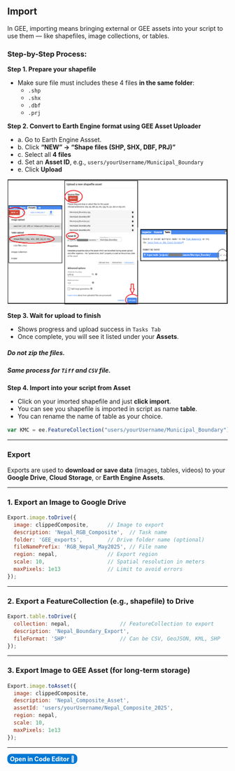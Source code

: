 ## **Import**
In GEE, importing means bringing external or GEE assets into your script to use them — like shapefiles, image collections, or tables.

### **Step-by-Step Process:**

**Step 1. Prepare your shapefile**
* Make sure file must includes these 4 files **in the same folder**:
   * `.shp`
   * `.shx`
   * `.dbf`
   * `.prj`

**Step 2. Convert to Earth Engine format using GEE Asset Uploader**
* a. Go to Earth Engine Assset.
* b. Click **“NEW” → “Shape files (SHP, SHX, DBF, PRJ)”**
* c. Select all **4 files**
* d. Set an **Asset ID**, e.g., `users/yourUsername/Municipal_Boundary`
* e. Click **Upload**

<img src="../../images/basic//import.png">

**Step 3. Wait for upload to finish**
* Shows progress and upload success in `Tasks Tab`
* Once complete, you will see it listed under your **Assets**.

 ##### Do **not zip** the files.
 ##### Same process for `Tiff` and `CSV` file.

**Step 4. Import into your script from Asset**
* Click on your imorted shapefile and just **click import**.
* You can see you shapefile is imported in script as name **table**.
* You can rename the name of table as your choice.
```js
var KMC = ee.FeatureCollection("users/yourUsername/Municipal_Boundary");
   ```

---

### **Export**

Exports are used to **download or save data** (images, tables, videos) to your **Google Drive**, **Cloud Storage**, or **Earth Engine Assets**.

---

### 1. Export an Image to Google Drive

```js
Export.image.toDrive({
  image: clippedComposite,      // Image to export
  description: 'Nepal_RGB_Composite',  // Task name
  folder: 'GEE_exports',        // Drive folder name (optional)
  fileNamePrefix: 'RGB_Nepal_May2025', // File name
  region: nepal,                // Export region
  scale: 10,                    // Spatial resolution in meters
  maxPixels: 1e13               // Limit to avoid errors
});
```

---

### 2. Export a FeatureCollection (e.g., shapefile) to Drive
```js
Export.table.toDrive({
  collection: nepal,                // FeatureCollection to export
  description: 'Nepal_Boundary_Export',
  fileFormat: 'SHP'                 // Can be CSV, GeoJSON, KML, SHP
});
```

---

### 3. Export Image to GEE Asset (for long-term storage)
```js
Export.image.toAsset({
  image: clippedComposite,
  description: 'Nepal_Composite_Asset',
  assetId: 'users/yourUsername/Nepal_Composite_2025',
  region: nepal,
  scale: 10,
  maxPixels: 1e13
});
```

---


<a href="https://code.earthengine.google.com/e16dfb7329bcfd4e58c75c6d93298f65?noload=true" target="_blank" style="display: inline-block; padding: 3px 6px; background-color: #0078d4; color: white; text-decoration: none; border-radius: 9px; font-weight: bold;">
  Open in Code Editor 🔗
</a>